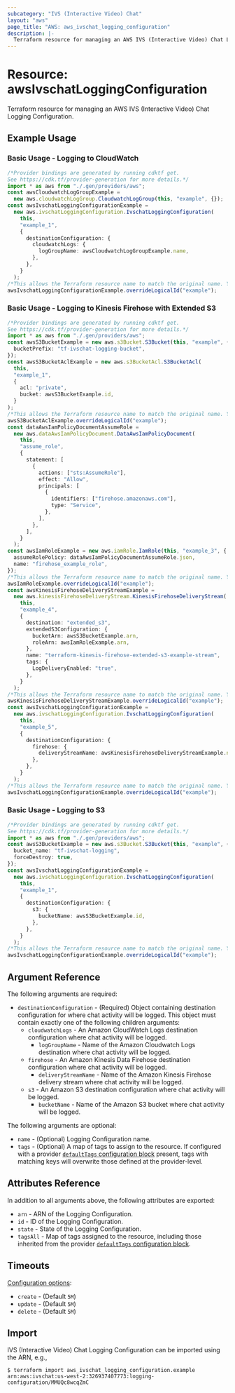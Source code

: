 ```yaml
---
subcategory: "IVS (Interactive Video) Chat"
layout: "aws"
page_title: "AWS: aws_ivschat_logging_configuration"
description: |-
  Terraform resource for managing an AWS IVS (Interactive Video) Chat Logging Configuration.
---
```


# Resource: awsIvschatLoggingConfiguration

Terraform resource for managing an AWS IVS (Interactive Video) Chat Logging Configuration.

## Example Usage

### Basic Usage - Logging to CloudWatch

```typescript
/*Provider bindings are generated by running cdktf get.
See https://cdk.tf/provider-generation for more details.*/
import * as aws from "./.gen/providers/aws";
const awsCloudwatchLogGroupExample =
  new aws.cloudwatchLogGroup.CloudwatchLogGroup(this, "example", {});
const awsIvschatLoggingConfigurationExample =
  new aws.ivschatLoggingConfiguration.IvschatLoggingConfiguration(
    this,
    "example_1",
    {
      destinationConfiguration: {
        cloudwatchLogs: {
          logGroupName: awsCloudwatchLogGroupExample.name,
        },
      },
    }
  );
/*This allows the Terraform resource name to match the original name. You can remove the call if you don't need them to match.*/
awsIvschatLoggingConfigurationExample.overrideLogicalId("example");

```

### Basic Usage - Logging to Kinesis Firehose with Extended S3

```typescript
/*Provider bindings are generated by running cdktf get.
See https://cdk.tf/provider-generation for more details.*/
import * as aws from "./.gen/providers/aws";
const awsS3BucketExample = new aws.s3Bucket.S3Bucket(this, "example", {
  bucketPrefix: "tf-ivschat-logging-bucket",
});
const awsS3BucketAclExample = new aws.s3BucketAcl.S3BucketAcl(
  this,
  "example_1",
  {
    acl: "private",
    bucket: awsS3BucketExample.id,
  }
);
/*This allows the Terraform resource name to match the original name. You can remove the call if you don't need them to match.*/
awsS3BucketAclExample.overrideLogicalId("example");
const dataAwsIamPolicyDocumentAssumeRole =
  new aws.dataAwsIamPolicyDocument.DataAwsIamPolicyDocument(
    this,
    "assume_role",
    {
      statement: [
        {
          actions: ["sts:AssumeRole"],
          effect: "Allow",
          principals: [
            {
              identifiers: ["firehose.amazonaws.com"],
              type: "Service",
            },
          ],
        },
      ],
    }
  );
const awsIamRoleExample = new aws.iamRole.IamRole(this, "example_3", {
  assumeRolePolicy: dataAwsIamPolicyDocumentAssumeRole.json,
  name: "firehose_example_role",
});
/*This allows the Terraform resource name to match the original name. You can remove the call if you don't need them to match.*/
awsIamRoleExample.overrideLogicalId("example");
const awsKinesisFirehoseDeliveryStreamExample =
  new aws.kinesisFirehoseDeliveryStream.KinesisFirehoseDeliveryStream(
    this,
    "example_4",
    {
      destination: "extended_s3",
      extendedS3Configuration: {
        bucketArn: awsS3BucketExample.arn,
        roleArn: awsIamRoleExample.arn,
      },
      name: "terraform-kinesis-firehose-extended-s3-example-stream",
      tags: {
        LogDeliveryEnabled: "true",
      },
    }
  );
/*This allows the Terraform resource name to match the original name. You can remove the call if you don't need them to match.*/
awsKinesisFirehoseDeliveryStreamExample.overrideLogicalId("example");
const awsIvschatLoggingConfigurationExample =
  new aws.ivschatLoggingConfiguration.IvschatLoggingConfiguration(
    this,
    "example_5",
    {
      destinationConfiguration: {
        firehose: {
          deliveryStreamName: awsKinesisFirehoseDeliveryStreamExample.name,
        },
      },
    }
  );
/*This allows the Terraform resource name to match the original name. You can remove the call if you don't need them to match.*/
awsIvschatLoggingConfigurationExample.overrideLogicalId("example");

```

### Basic Usage - Logging to S3

```typescript
/*Provider bindings are generated by running cdktf get.
See https://cdk.tf/provider-generation for more details.*/
import * as aws from "./.gen/providers/aws";
const awsS3BucketExample = new aws.s3Bucket.S3Bucket(this, "example", {
  bucket_name: "tf-ivschat-logging",
  forceDestroy: true,
});
const awsIvschatLoggingConfigurationExample =
  new aws.ivschatLoggingConfiguration.IvschatLoggingConfiguration(
    this,
    "example_1",
    {
      destinationConfiguration: {
        s3: {
          bucketName: awsS3BucketExample.id,
        },
      },
    }
  );
/*This allows the Terraform resource name to match the original name. You can remove the call if you don't need them to match.*/
awsIvschatLoggingConfigurationExample.overrideLogicalId("example");

```

## Argument Reference

The following arguments are required:

* `destinationConfiguration` - (Required) Object containing destination configuration for where chat activity will be logged. This object must contain exactly one of the following children arguments:
  * `cloudwatchLogs` - An Amazon CloudWatch Logs destination configuration where chat activity will be logged.
    * `logGroupName` - Name of the Amazon Cloudwatch Logs destination where chat activity will be logged.
  * `firehose` - An Amazon Kinesis Data Firehose destination configuration where chat activity will be logged.
    * `deliveryStreamName` - Name of the Amazon Kinesis Firehose delivery stream where chat activity will be logged.
  * `s3` - An Amazon S3 destination configuration where chat activity will be logged.
    * `bucketName` - Name of the Amazon S3 bucket where chat activity will be logged.

The following arguments are optional:

* `name` - (Optional) Logging Configuration name.
* `tags` - (Optional) A map of tags to assign to the resource. If configured with a provider [`defaultTags` configuration block](https://registry.terraform.io/providers/hashicorp/aws/latest/docs#default_tags-configuration-block) present, tags with matching keys will overwrite those defined at the provider-level.

## Attributes Reference

In addition to all arguments above, the following attributes are exported:

* `arn` - ARN of the Logging Configuration.
* `id` - ID of the Logging Configuration.
* `state` - State of the Logging Configuration.
* `tagsAll` - Map of tags assigned to the resource, including those inherited from the provider [`defaultTags` configuration block](https://registry.terraform.io/providers/hashicorp/aws/latest/docs#default_tags-configuration-block).

## Timeouts

[Configuration options](https://www.terraform.io/docs/configuration/blocks/resources/syntax.html#operation-timeouts):

* `create` - (Default `5M`)
* `update` - (Default `5M`)
* `delete` - (Default `5M`)

## Import

IVS (Interactive Video) Chat Logging Configuration can be imported using the ARN, e.g.,

```console
$ terraform import aws_ivschat_logging_configuration.example arn:aws:ivschat:us-west-2:326937407773:logging-configuration/MMUQc8wcqZmC
```
